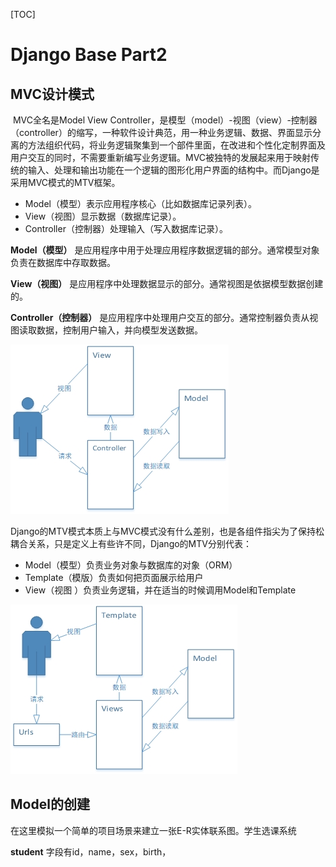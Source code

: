 [TOC]

# Django Base Part2

## MVC设计模式

​	MVC全名是Model View Controller，是模型（model）-视图（view）-控制器（controller）的缩写，一种软件设计典范，用一种业务逻辑、数据、界面显示分离的方法组织代码，将业务逻辑聚集到一个部件里面，在改进和个性化定制界面及用户交互的同时，不需要重新编写业务逻辑。MVC被独特的发展起来用于映射传统的输入、处理和输出功能在一个逻辑的图形化用户界面的结构中。而Django是采用MVC模式的MTV框架。

- Model（模型）表示应用程序核心（比如数据库记录列表）。
- View（视图）显示数据（数据库记录）。
- Controller（控制器）处理输入（写入数据库记录）。

**Model（模型）** 是应用程序中用于处理应用程序数据逻辑的部分。通常模型对象负责在数据库中存取数据。

**View（视图）** 是应用程序中处理数据显示的部分。通常视图是依据模型数据创建的。

**Controller（控制器）** 是应用程序中处理用户交互的部分。通常控制器负责从视图读取数据，控制用户输入，并向模型发送数据。

![mvc](.\img\MVC.jpg)

​	Django的MTV模式本质上与MVC模式没有什么差别，也是各组件指尖为了保持松耦合关系，只是定义上有些许不同，Django的MTV分别代表：

- Model（模型）负责业务对象与数据库的对象（ORM）
- Template（模版）负责如何把页面展示给用户
- View（视图 ）负责业务逻辑，并在适当的时候调用Model和Template

![MTV](./img/MTV.jpg)

## Model的创建

在这里模拟一个简单的项目场景来建立一张E-R实体联系图。学生选课系统

**student** 字段有id，name，sex，birth， 

